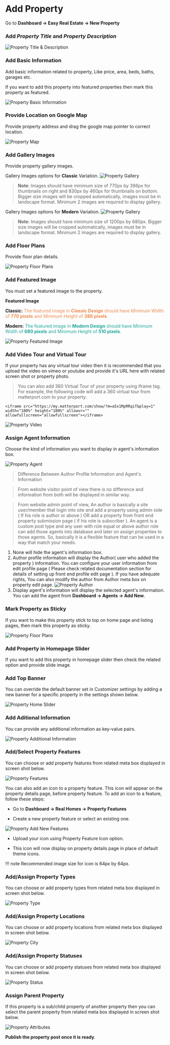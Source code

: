 # Add Property

Go to **Dashboard → Easy Real Estate → New Property**

### **Add _Property Title_ and _Property Description_**

![Property Title & Description](images/add-content/title-and-description.png)

### **Add Basic Information**

Add basic information related to property, Like price, area, beds, baths, garages etc. 

If you want to add this property into featured properties then mark this property as featured. 

![Property Basic Information](images/add-content/basic-info.png)

### **Provide Location on Google Map**

Provide property address and drag the google map pointer to correct location. 

![Property Map](images/add-content/property-map.png)

### **Add Gallery Images**

Provide property gallery images.

Gallery Images options for **Classic** Variation.
![Property Gallery](images/add-content/property-gallery2.png)

>**Note**: Images should have minimum size of 770px by 386px for thumbnails on right and 830px by 460px for thumbnails on bottom. Bigger size images will be cropped automatically, images must be in landscape format. Minimum 2 images are required to display gallery.

Gallery Images options for **Modern** Variation.
![Property Gallery](images/add-content/property-gallery3.png)

>**Note**: Images should have minimum size of 1200px by 680px. Bigger size images will be cropped automatically, images must be in landscape format. Minimum 2 images are required to display gallery.

### **Add Floor Plans**

Provide floor plan details.

![Property Floor Plans](images/add-content/floor-plans.png)

### **Add Featured Image**

You must set a featured image to the property.

**Featured Image**

**Classic:** <span style="color: #ec894d;">The featured image in **Classic Design** should have Minimum Width of **770 pixels** and Minimum Height of **386 pixels**.</span>

**Modern:** <span style="color: #1ea69a;">The featured image in **Modern Design** should have Minimum Width of **680 pixels** and Minimum Height of **510 pixels**.</span>

![Property Featured Image](images/add-content/featured-image-updated.png)

### **Add Video Tour and Virtual Tour**

If your property has any virtual tour video then it is recommended that you upload the video on vimeo or youtube and provide it's URL here with related screen shot or property photo.

> You can also add 360 Virtual Tour of your property using iframe tag. For example, the following code will add a 360 virtual tour from matterport.com to your property. 

`<iframe src="https://my.matterport.com/show/?m=aSx1MpRRqif&play=1" width="100%" height="100%" allowvr="" allowfullscreen="allowfullscreen"></iframe>`

![Property Video](images/add-content/property-video.png)

### **Assign Agent Information**

Choose the kind of information you want to display in agent's information box. 

![Property Agent](images/add-content/property-agent-info.png)

> Difference Between Author Profile Information and Agent's Information 

> From website visitor point of view there is no difference and information from both will be displayed in similar way. 

> From website admin point of view, An author is basically a site user/member that login into site and add a property using admin side ( If his role is author or above ) OR add a property from front end property submission page ( if his role is subscriber ). An agent is a custom post type and any user with role equal or above author role can add those agents into database and later on assign properties to those agents. So, basically it is a flexible feature that can be used in a way that match your needs.

1. None will hide the agent's information box.
2. Author profile information will display the Author( user who added the property ) information. You can configure your user information from edit profile page ( Please check related documentation section for details of setting up front end profile edit page ). 
If you have adequate rights, You can also modify the author from Author meta box on property edit page. 
![Property Author](images/add-content/property-author.png)
3. Display agent's information will display the selected agent's information. You can add the agent from **Dashboard → Agents → Add New**.

### **Mark Property as Sticky**

If you want to make this property stick to top on home page and listing pages, then mark this property as sticky.

![Property Floor Plans](images/add-content/sticky-property.png)

### **Add Property in Homepage Slider**

If you want to add this property in homepage slider then check the related option and provide slide image.

### **Add Top Banner**

You can override the default banner set in Customizer settings by adding a new banner for a specific property in the settings shown below.

![Property Home Slider](images/add-content/top-banner-property-settings.png)

### **Add Aditional Information**

You can provide any additional information as key-value pairs. 

![Property Additional Information](images/add-content/additional-information.png)

### **Add/Select Property Features**

You can choose or add property features from related meta box displayed in screen shot below.

![Property Features](images/add-content/property-features-updated.png)

You can also add an icon to a property feature. This icon will appear on the property details page, before property feature. To add an icon to a feature, follow these steps:

- Go to **Dashboard → Real Homes → Property Features**

- Create a new property feature or select an existing one. 

![Property Add New Features](images/add-content/property-add-features.png)

- Upload your icon using Property Feature Icon option.

- This icon will now display on property details page in place of default theme icons.

!!! note
    Recommended image size for icon is 64px by 64px.

### **Add/Assign Property Types**

You can choose or add property types from related meta box displayed in screen shot below.

![Property Type](images/add-content/property-types-updated.png)

### **Add/Assign Property Locations**

You can choose or add property locations from related meta box displayed in screen shot below.

![Property City](images/add-content/property-cities-updated.png)

### **Add/Assign Property Statuses**

You can choose or add property statuses from related meta box displayed in screen shot below. 

![Property Status](images/add-content/property-status-updated.png)

### Assign Parent Property

If this property is a sub/child property of another property then you can select the parent property from related meta box displayed in screen shot below. 

![Property Attributes](images/add-content/property-attributes.png)

**Publish the property post once it is ready**.
